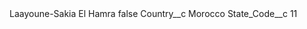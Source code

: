 <?xml version="1.0" encoding="UTF-8"?>
<CustomMetadata xmlns="http://soap.sforce.com/2006/04/metadata" xmlns:xsi="http://www.w3.org/2001/XMLSchema-instance" xmlns:xsd="http://www.w3.org/2001/XMLSchema">
    <label>Laayoune-Sakia El Hamra</label>
    <protected>false</protected>
    <values>
        <field>Country__c</field>
        <value xsi:type="xsd:string">Morocco</value>
    </values>
    <values>
        <field>State_Code__c</field>
        <value xsi:type="xsd:string">11</value>
    </values>
</CustomMetadata>

